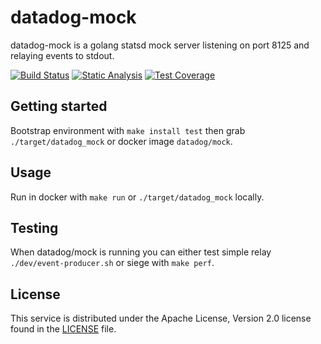 # datadog-mock #

datadog-mock is a golang statsd mock server listening on port 8125 and relaying events to stdout.

[![Build Status](https://circleci.com/gh/jancajthaml/datadog-mock.svg?style=svg)](https://circleci.com/gh/jancajthaml/datadog-mock) [![Static Analysis](https://api.codacy.com/project/badge/Grade/c5c255a292f84cf88972f92f74f9174d)](https://www.codacy.com/app/jan-cajthaml/datadog-mock?utm_source=github.com&amp;utm_medium=referral&amp;utm_content=jancajthaml/datadog-mock&amp;utm_campaign=Badge_Grade) [![Test Coverage](https://coveralls.io/repos/github/jancajthaml/datadog-mock/badge.svg?branch=master)](https://coveralls.io/github/jancajthaml/datadog-mock?branch=master)

## Getting started ##

Bootstrap environment with `make install test` then grab `./target/datadog_mock`
or docker image `datadog/mock`.

## Usage ##

Run in docker with `make run` or `./target/datadog_mock` locally.

## Testing ##

When datadog/mock is running you can either test simple relay
`./dev/event-producer.sh` or siege with `make perf`.

## License ##

This service is distributed under the Apache License, Version 2.0 license found
in the [LICENSE](./LICENSE) file.
